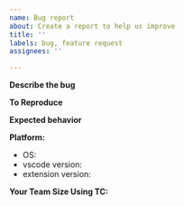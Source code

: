 ```yaml
---
name: Bug report
about: Create a report to help us improve
title: ''
labels: bug, feature request
assignees: ''

---
```


**Describe the bug**
<!--- A clear and concise description of what the bug is. --->

**To Reproduce**
<!--- Steps to reproduce the behavior: --->

**Expected behavior**
<!--- A clear and concise description of what you expected to happen. --->

**Platform:** 
 - OS: 
 - vscode version:
 - extension version:

**Your Team Size Using TC:**
<!--- How many team members using Thunder Client, will help to improve the product --->
